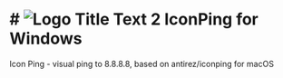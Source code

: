 # # ![][logo] IconPing for Windows
[logo]: https://github.com/adam-p/markdown-here/raw/master/src/common/images/icon48.png "Logo Title Text 2"
Icon Ping - visual ping to 8.8.8.8, based on antirez/iconping for macOS
